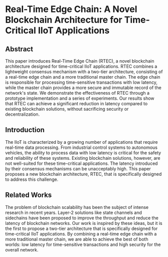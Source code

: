 # Real-Time Edge Chain: A Novel Blockchain Architecture for Time-Critical IIoT Applications

## Abstract
This paper introduces Real-Time Edge Chain (RTEC), a novel blockchain architecture designed for time-critical IIoT applications. RTEC combines a lightweight consensus mechanism with a two-tier architecture, consisting of a real-time edge chain and a more traditional master chain. The edge chain is responsible for processing time-sensitive transactions with low latency, while the master chain provides a more secure and immutable record of the network's state. We demonstrate the effectiveness of RTEC through a prototype implementation and a series of experiments. Our results show that RTEC can achieve a significant reduction in latency compared to existing blockchain solutions, without sacrificing security or decentralization.

## Introduction
The IIoT is characterized by a growing number of applications that require real-time data processing. From industrial control systems to autonomous vehicles, the ability to process data with low latency is critical for the safety and reliability of these systems. Existing blockchain solutions, however, are not well-suited for these time-critical applications. The latency introduced by their consensus mechanisms can be unacceptably high. This paper proposes a new blockchain architecture, RTEC, that is specifically designed to address this challenge.

## Related Works
The problem of blockchain scalability has been the subject of intense research in recent years. Layer-2 solutions like state channels and sidechains have been proposed to improve the throughput and reduce the latency of blockchain networks. Our work is inspired by these ideas, but it is the first to propose a two-tier architecture that is specifically designed for time-critical IIoT applications. By combining a real-time edge chain with a more traditional master chain, we are able to achieve the best of both worlds: low latency for time-sensitive transactions and high security for the overall network.
